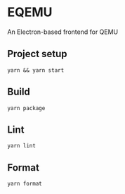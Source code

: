 # EQEMU

An Electron-based frontend for QEMU

## Project setup

```shell script
yarn && yarn start
```

## Build

```shell script
yarn package
```

## Lint

```shell script
yarn lint
```

## Format

```shell script
yarn format
```
